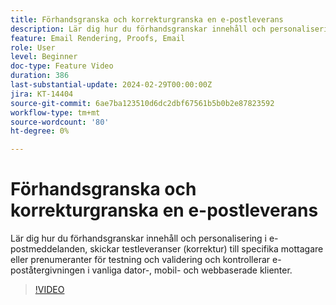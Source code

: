 ```yaml
---
title: Förhandsgranska och korrekturgranska en e-postleverans
description: Lär dig hur du förhandsgranskar innehåll och personalisering i e-postmeddelanden, skickar testleveranser (korrektur) till specifika mottagare eller prenumeranter för testning och validering och kontrollerar e-poståtergivningen i vanliga dator-, mobil- och webbaserade klienter.
feature: Email Rendering, Proofs, Email
role: User
level: Beginner
doc-type: Feature Video
duration: 386
last-substantial-update: 2024-02-29T00:00:00Z
jira: KT-14404
source-git-commit: 6ae7ba123510d6dc2dbf67561b5b0b2e87823592
workflow-type: tm+mt
source-wordcount: '80'
ht-degree: 0%

---
```



# Förhandsgranska och korrekturgranska en e-postleverans

Lär dig hur du förhandsgranskar innehåll och personalisering i e-postmeddelanden, skickar testleveranser (korrektur) till specifika mottagare eller prenumeranter för testning och validering och kontrollerar e-poståtergivningen i vanliga dator-, mobil- och webbaserade klienter.

>[!VIDEO](https://video.tv.adobe.com/v/3425862/?learn=on)
